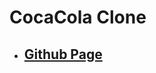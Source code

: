 <!--
 * @Author: Jinqi Li
 * @Date: 2020-06-21 22:29:22
 * @LastEditors: Jinqi Li
 * @LastEditTime: 2020-11-06 21:18:28
 * @FilePath: /cocacola-8/README.md
-->
# CocaCola Clone
* ## [Github Page](https://jinqili0310.github.io/cocacola-8/)

